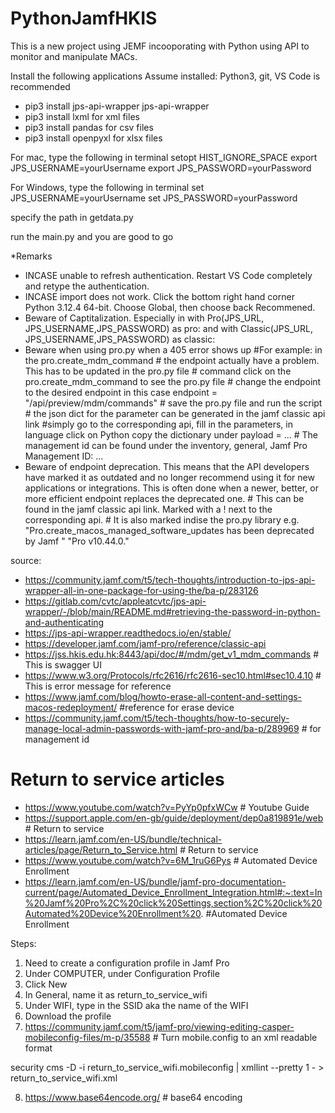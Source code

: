 # PythonJamfHKIS

This is a new project using JEMF incooporating with Python using API to monitor and manipulate MACs.

Install the following applications
Assume installed: Python3, git, VS Code is recommended
- pip3 install jps-api-wrapper       jps-api-wrapper       
- pip3 install lxml                  for xml files
- pip3 install pandas                for csv files
- pip3 install openpyxl               for xlsx files

For mac, type the following in terminal
setopt HIST_IGNORE_SPACE
export JPS_USERNAME=yourUsername
export JPS_PASSWORD=yourPassword

For Windows, type the following in terminal
set JPS_USERNAME=yourUsername
set JPS_PASSWORD=yourPassword

specify the path in getdata.py

run the main.py and you are good to go

*Remarks
- INCASE unable to refresh authentication. Restart VS Code completely and retype the authentication.
- INCASE import does not work. Click the bottom right hand corner Python 3.12.4 64-bit. Choose Global, then choose back Recommened.
- Beware of Captitalization. Especially in  with Pro(JPS_URL, JPS_USERNAME,JPS_PASSWORD) as pro: and with Classic(JPS_URL, JPS_USERNAME,JPS_PASSWORD) as classic:
- Beware when using pro.py when a 405 error shows up
        #For example: in the pro.create_mdm_command
        # the endpoint actually have a problem. This has to be updated in the pro.py file
        # command click on the pro.create_mdm_command to see the pro.py file
        # change the endpoint to the desired endpoint in this case endpoint = "/api/preview/mdm/commands"
        # save the pro.py file and run the script
        # the json dict for the parameter can be generated in the jamf classic api link
        #simply go to the corresponding api, fill in the parameters, in language click on Python copy the dictionary under payload = ...
        # The management id can be found under the inventory, general, Jamf Pro Management ID: ...
- Beware of endpoint deprecation. This means that the API developers have marked it as outdated and no longer recommend using it for new applications or integrations. This is often done when a newer, better, or more efficient endpoint replaces the deprecated one.
        # This can be found in the jamf classic api link. Marked with a ! next to the corresponding api.
        # It is also marked indise the pro.py library e.g.                 
        "Pro.create_macos_managed_software_updates has been deprecated by Jamf "
                "Pro v10.44.0."




source:
- https://community.jamf.com/t5/tech-thoughts/introduction-to-jps-api-wrapper-all-in-one-package-for-using-the/ba-p/283126
- https://gitlab.com/cvtc/appleatcvtc/jps-api-wrapper/-/blob/main/README.md#retrieving-the-password-in-python-and-authenticating
- https://jps-api-wrapper.readthedocs.io/en/stable/
- https://developer.jamf.com/jamf-pro/reference/classic-api
- https://jss.hkis.edu.hk:8443/api/doc/#/mdm/get_v1_mdm_commands     # This is swagger UI
- https://www.w3.org/Protocols/rfc2616/rfc2616-sec10.html#sec10.4.10 # This is error message for reference
- https://www.jamf.com/blog/howto-erase-all-content-and-settings-macos-redeployment/ #reference for erase device
- https://community.jamf.com/t5/tech-thoughts/how-to-securely-manage-local-admin-passwords-with-jamf-pro-and/ba-p/289969 # for management id

# Return to service articles
- https://www.youtube.com/watch?v=PyYp0pfxWCw # Youtube Guide
- https://support.apple.com/en-gb/guide/deployment/dep0a819891e/web # Return to service
- https://learn.jamf.com/en-US/bundle/technical-articles/page/Return_to_Service.html # Return to service
- https://www.youtube.com/watch?v=6M_1ruG6Pys   # Automated Device Enrollment
- https://learn.jamf.com/en-US/bundle/jamf-pro-documentation-current/page/Automated_Device_Enrollment_Integration.html#:~:text=In%20Jamf%20Pro%2C%20click%20Settings,section%2C%20click%20Automated%20Device%20Enrollment%20. #Automated Device Enrollment

Steps:
1. Need to create a configuration profile in Jamf Pro
2. Under COMPUTER, under Configuration Profile
3. Click New
4. In General, name it as return_to_service_wifi
5. Under WIFI, type in the SSID aka the name of the WIFI
6. Download the profile
7. https://community.jamf.com/t5/jamf-pro/viewing-editing-casper-mobileconfig-files/m-p/35588       # Turn mobile.config to an xml readable format

security cms -D -i return_to_service_wifi.mobileconfig | xmllint --pretty 1 - > return_to_service_wifi.xml

8. https://www.base64encode.org/ # base64 encoding




